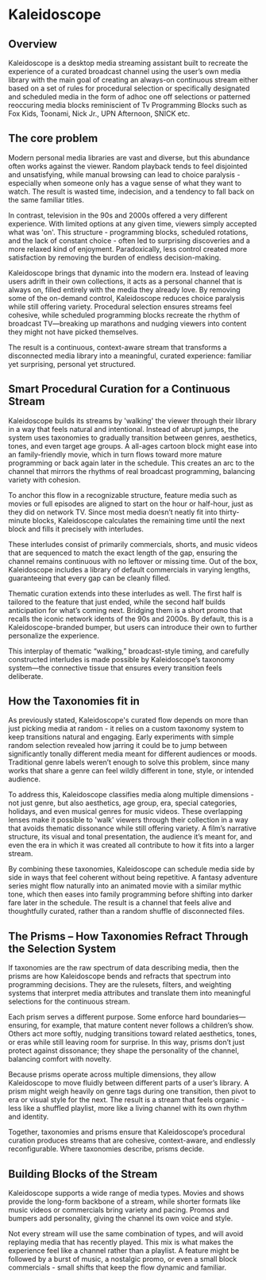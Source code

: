 # Kaleidoscope

## Overview

Kaleidoscope is a desktop media streaming assistant built to recreate the experience of a curated broadcast channel using the user’s own media library with the main goal of creating an always-on continuous stream either based on a set of rules for procedural selection or specifically designated and scheduled media in the form of adhoc one off selections or patterned reoccuring media blocks reminiscient of Tv Programming Blocks such as Fox Kids, Toonami, Nick Jr., UPN Afternoon, SNICK etc.

## The core problem

Modern personal media libraries are vast and diverse, but this abundance often works against the viewer. Random playback tends to feel disjointed and unsatisfying, while manual browsing can lead to choice paralysis - especially when someone only has a vague sense of what they want to watch. The result is wasted time, indecision, and a tendency to fall back on the same familiar titles.

In contrast, television in the 90s and 2000s offered a very different experience. With limited options at any given time, viewers simply accepted what was 'on'. This structure - programming blocks, scheduled rotations, and the lack of constant choice - often led to surprising discoveries and a more relaxed kind of enjoyment. Paradoxically, less control created more satisfaction by removing the burden of endless decision-making.

Kaleidoscope brings that dynamic into the modern era. Instead of leaving users adrift in their own collections, it acts as a personal channel that is always on, filled entirely with the media they already love. By removing some of the on-demand control, Kaleidoscope reduces choice paralysis while still offering variety. Procedural selection ensures streams feel cohesive, while scheduled programming blocks recreate the rhythm of broadcast TV—breaking up marathons and nudging viewers into content they might not have picked themselves.

The result is a continuous, context-aware stream that transforms a disconnected media library into a meaningful, curated experience: familiar yet surprising, personal yet structured.

## Smart Procedural Curation for a Continuous Stream

Kaleidoscope builds its streams by 'walking' the viewer through their library in a way that feels natural and intentional. Instead of abrupt jumps, the system uses taxonomies to gradually transition between genres, aesthetics, tones, and even target age groups. A all-ages cartoon block  might ease into an family-friendly movie, which in turn flows toward more mature programming or back again later in the schedule. This creates an arc to the channel that mirrors the rhythms of real broadcast programming, balancing variety with cohesion.

To anchor this flow in a recognizable structure, feature media such as movies or full episodes are aligned to start on the hour or half-hour, just as they did on network TV. Since most media doesn’t neatly fit into thirty-minute blocks, Kaleidoscope calculates the remaining time until the next block and fills it precisely with interludes.

These interludes consist of primarily commercials, shorts, and music videos that are sequenced to match the exact length of the gap, ensuring the channel remains continuous with no leftover or missing time. Out of the box, Kaleidoscope includes a library of default commercials in varying lengths, guaranteeing that every gap can be cleanly filled.

Thematic curation extends into these interludes as well. The first half is tailored to the feature that just ended, while the second half builds anticipation for what’s coming next. Bridging them is a short promo that recalls the iconic network idents of the 90s and 2000s. By default, this is a Kaleidoscope-branded bumper, but users can introduce their own to further personalize the experience.

This interplay of thematic “walking,” broadcast-style timing, and carefully constructed interludes is made possible by Kaleidoscope’s taxonomy system—the connective tissue that ensures every transition feels deliberate.

## How the Taxonomies fit in

As previously stated, Kaleidoscope's curated flow depends on more than just picking media at random - it relies on a custom taxonomy system to keep transitions natural and engaging. Early experiments with simple random selection revealed how jarring it could be to jump between significantly tonally different media meant for different audiences or moods. Traditional genre labels weren’t enough to solve this problem, since many works that share a genre can feel wildly different in tone, style, or intended audience.

To address this, Kaleidoscope classifies media along multiple dimensions - not just genre, but also aesthetics, age group, era, special categories, holidays, and even musical genres for music videos. These overlapping lenses make it possible to 'walk' viewers through their collection in a way that avoids thematic dissonance while still offering variety. A film’s narrative structure, its visual and tonal presentation, the audience it’s meant for, and even the era in which it was created all contribute to how it fits into a larger stream.

By combining these taxonomies, Kaleidoscope can schedule media side by side in ways that feel coherent without being repetitive. A fantasy adventure series might flow naturally into an animated movie with a similar mythic tone, which then eases into family programming before shifting into darker fare later in the schedule. The result is a channel that feels alive and thoughtfully curated, rather than a random shuffle of disconnected files.

## The Prisms – How Taxonomies Refract Through the Selection System

If taxonomies are the raw spectrum of data describing media, then the prisms are how Kaleidoscope bends and refracts that spectrum into programming decisions. They are the rulesets, filters, and weighting systems that interpret media attributes and translate them into meaningful selections for the continuous stream.

Each prism serves a different purpose. Some enforce hard boundaries—ensuring, for example, that mature content never follows a children’s show. Others act more softly, nudging transitions toward related aesthetics, tones, or eras while still leaving room for surprise. In this way, prisms don’t just protect against dissonance; they shape the personality of the channel, balancing comfort with novelty.

Because prisms operate across multiple dimensions, they allow Kaleidoscope to move fluidly between different parts of a user’s library. A prism might weigh heavily on genre tags during one transition, then pivot to era or visual style for the next. The result is a stream that feels organic - less like a shuffled playlist, more like a living channel with its own rhythm and identity.

Together, taxonomies and prisms ensure that Kaleidoscope’s procedural curation produces streams that are cohesive, context-aware, and endlessly reconfigurable. Where taxonomies describe, prisms decide.

## Building Blocks of the Stream

Kaleidoscope supports a wide range of media types. Movies and shows provide the long-form backbone of a stream, while shorter formats like music videos or commercials bring variety and pacing. Promos and bumpers add personality, giving the channel its own voice and style.

Not every stream will use the same combination of types, and will avoid replaying media that has recently played. This mix is what makes the experience feel like a channel rather than a playlist. A feature might be followed by a burst of music, a nostalgic promo, or even a small block commercials - small shifts that keep the flow dynamic and familiar.